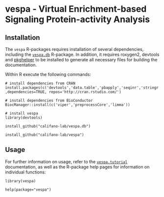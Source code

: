 # vespa - Virtual Enrichment-based Signaling Protein-activity Analysis

## Installation
The ``vespa`` R-packages requires installation of several dependencies, including the [``vespa.db``](https://github.com/califano-lab/vespa.db) R-package. In addition, it requires roxygen2, devtools and [pkghelper](https://github.com/markusdumke/pkghelper) to be installed to generate all necessary files for building the documentation.

Within R execute the following commands:
```
# install dependencies from CRAN
install.packages(c('devtools','data.table','pbapply','seqinr','stringr','mixtools','plyr','reshape2','tidyr','BiocManager','caret') ,dependencies=TRUE, repos='http://cran.rstudio.com/')

# install dependencies from BioConductor
BiocManager::install(c('viper','preprocessCore','limma'))

# install vespa
library(devtools)

install_github("califano-lab/vespa.db")

install_github("califano-lab/vespa")
```

## Usage
For further information on usage, refer to the [`vespa.tutorial`](https://github.com/califano-lab/vespa.tutorial) documentation, as well as the R-package help pages for information on individual functions:

```
library(vespa)

help(package="vespa")
```

